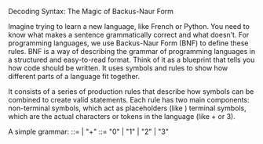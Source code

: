 Decoding Syntax: The Magic of Backus-Naur Form

Imagine trying to learn a new language, like French or Python. You need to know what makes a sentence grammatically correct and what doesn’t. For programming languages, we use Backus-Naur Form (BNF) to define these rules.
BNF is a way of describing the grammar of programming languages in a structured and easy-to-read format. Think of it as a blueprint that tells you how code should be written. It uses symbols and rules to show how different parts of a language fit together.

It consists of a series of production rules that describe how symbols can be combined to create valid statements. Each rule has two main components:
non-terminal symbols, which act as placeholders (like <expression>)
terminal symbols, which are the actual characters or tokens in the language (like + or 3).

A simple grammar:
<expression> ::= <number> | <expression> "+" <number>
<number> ::= "0" | "1" | "2" | "3"
